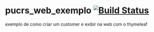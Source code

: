 # pucrs_web_exemplo [![Build Status](https://travis-ci.org/LucasBrizola/pucrs_web_exemplo.svg?branch=master)](https://travis-ci.org/LucasBrizola/pucrs_web_exemplo)

exemplo de como criar um customer e exibir na web com o thymeleaf
